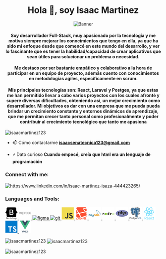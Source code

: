 <h1 align="center">Hola 👋, soy Isaac Martinez</h1>

<p align="center">
  <img src="https://media.licdn.com/dms/image/D4E16AQEilezVztIM4A/profile-displaybackgroundimage-shrink_350_1400/0/1685991037485?e=1691625600&v=beta&t=kdG7lXsJ6TLrYI_YqW9RXwB6uvn_1GR__Qt0MI3BIVY" alt="Banner">
</p>

<h4 align="center">Soy desarrollador Full-Stack, muy apasionado por la tecnología y me motiva siempre mejorar los conocimientos que tengo en ella, ya que ha sido mi enfoque desde que comencé en este mundo del desarrollo, y ver lo fascinante que es tener la habilidad/capacidad de crear aplicativos que sean útiles para solucionar un problema o necesidad. 
 </h4>

<h4 align="center">Me destaco por ser bastante empático y colaborativo a la hora de participar en un equipo de proyecto, además cuento con conocimientos en metodologías agiles, específicamente en scrum.</h4>

<h4 align="center">Mis principales tecnologías son: React, Laravel y Postges, ya que estas me han permitido llevar a cabo varios proyectos con los cuales afronté y superé diversas dificultades, obteniendo así, un mejor crecimiento como desarrollador. Mi objetivos es dar con una empresa que me pueda pueda brindar un crecimiento constante y entornos dinámicos de aprendizaje, que me permitan crecer tanto personal como profesionalmente y poder contribuir al crecimiento tecnológico que tanto me apasiona</h4>

<p align="left"> <img src="https://komarev.com/ghpvc/?username=isaacmartinez123&label=Profile%20views&color=0e75b6&style=flat" alt="isaacmartinez123" /> </p>

- 📫 Cómo contactarme **isaacsenatecnica123@gmail.com**

- ⚡ Dato curioso **Cuando empecé, creía que html era un lenguaje de programación**

<h3 align="left">Connect with me:</h3>
<p align="left">
<a href="https://linkedin.com/in/https://www.linkedin.com/in/isaac-martinez-isaza-444423265/" target="blank"><img align="center" src="https://raw.githubusercontent.com/rahuldkjain/github-profile-readme-generator/master/src/images/icons/Social/linked-in-alt.svg" alt="https://www.linkedin.com/in/isaac-martinez-isaza-444423265/" height="30" width="40" /></a>
</p>

<h3 align="left">Languages and Tools:</h3>
<p align="left"> <a href="https://getbootstrap.com" target="_blank" rel="noreferrer"> <img src="https://raw.githubusercontent.com/devicons/devicon/master/icons/bootstrap/bootstrap-plain-wordmark.svg" alt="bootstrap" width="40" height="40"/> </a> <a href="https://expressjs.com" target="_blank" rel="noreferrer"> <img src="https://raw.githubusercontent.com/devicons/devicon/master/icons/express/express-original-wordmark.svg" alt="express" width="40" height="40"/> </a> <a href="https://www.figma.com/" target="_blank" rel="noreferrer"> <img src="https://www.vectorlogo.zone/logos/figma/figma-icon.svg" alt="figma" width="40" height="40"/> </a> <a href="https://git-scm.com/" target="_blank" rel="noreferrer"> <img src="https://www.vectorlogo.zone/logos/git-scm/git-scm-icon.svg" alt="git" width="40" height="40"/> </a> <a href="https://developer.mozilla.org/en-US/docs/Web/JavaScript" target="_blank" rel="noreferrer"> <img src="https://raw.githubusercontent.com/devicons/devicon/master/icons/javascript/javascript-original.svg" alt="javascript" width="40" height="40"/> </a> <a href="https://laravel.com/" target="_blank" rel="noreferrer"> <img src="https://raw.githubusercontent.com/devicons/devicon/master/icons/laravel/laravel-plain-wordmark.svg" alt="laravel" width="40" height="40"/> </a> <a href="https://www.mysql.com/" target="_blank" rel="noreferrer"> <img src="https://raw.githubusercontent.com/devicons/devicon/master/icons/mysql/mysql-original-wordmark.svg" alt="mysql" width="40" height="40"/> </a> <a href="https://nodejs.org" target="_blank" rel="noreferrer"> <img src="https://raw.githubusercontent.com/devicons/devicon/master/icons/nodejs/nodejs-original-wordmark.svg" alt="nodejs" width="40" height="40"/> </a> <a href="https://www.php.net" target="_blank" rel="noreferrer"> <img src="https://raw.githubusercontent.com/devicons/devicon/master/icons/php/php-original.svg" alt="php" width="40" height="40"/> </a> <a href="https://www.postgresql.org" target="_blank" rel="noreferrer"> <img src="https://raw.githubusercontent.com/devicons/devicon/master/icons/postgresql/postgresql-original-wordmark.svg" alt="postgresql" width="40" height="40"/> </a> <a href="https://reactjs.org/" target="_blank" rel="noreferrer"> <img src="https://raw.githubusercontent.com/devicons/devicon/master/icons/react/react-original-wordmark.svg" alt="react" width="40" height="40"/> </a> <a href="https://www.typescriptlang.org/" target="_blank" rel="noreferrer"> <img src="https://raw.githubusercontent.com/devicons/devicon/master/icons/typescript/typescript-original.svg" alt="typescript" width="40" height="40"/> </a> <a href="https://vuejs.org/" target="_blank" rel="noreferrer"> <img src="https://raw.githubusercontent.com/devicons/devicon/master/icons/vuejs/vuejs-original-wordmark.svg" alt="vuejs" width="40" height="40"/> </a> </p>

<p><img align="left" src="https://github-readme-stats.vercel.app/api/top-langs?username=isaacmartinez123&show_icons=true&locale=en&layout=compact" alt="isaacmartinez123" /></p>

<p>&nbsp;<img align="center" src="https://github-readme-stats.vercel.app/api?username=isaacmartinez123&show_icons=true&locale=en" alt="isaacmartinez123" /></p>

<p><img align="center" src="https://github-readme-streak-stats.herokuapp.com/?user=isaacmartinez123&" alt="isaacmartinez123" /></p>

